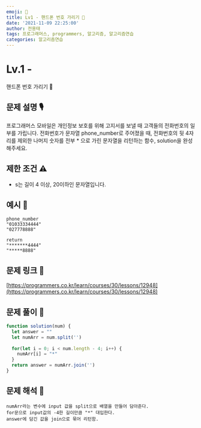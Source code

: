 ```yaml
---
emoji: 🥸
title: Lv1 - 핸드폰 번호 가리기 📱
date: '2021-11-09 22:25:00'
author: 전용태
tags: 프로그래머스, programmers, 알고리즘, 알고리즘연습
categories: 알고리즘연습
---
```


# Lv.1 - 
핸드폰 번호 가리기 📱

## **문제 설명 🎙**

프로그래머스 모바일은 개인정보 보호를 위해 고지서를 보낼 때 고객들의 전화번호의 일부를 가립니다. 전화번호가 문자열 phone_number로 주어졌을 때, 전화번호의 뒷 4자리를 제외한 나머지 숫자를 전부 * 으로 가린 문자열을 리턴하는 함수, solution을 완성해주세요.

## **제한 조건 ⚠️**

- s는 길이 4 이상, 20이하인 문자열입니다.

## 예시 👀

```
phone_number
"01033334444"
"027778888"
```

```
return
"*******4444"
"*****8888"
```

## 문제 링크 📎

[https://programmers.co.kr/learn/courses/30/lessons/12948](https://programmers.co.kr/learn/courses/30/lessons/12948)

## 문제 풀이 🤔

```jsx
function solution(num) {
  let answer = ""
  let numArr = num.split('')
  
  for(let i = 0; i < num.length - 4; i++) {
    numArr[i] = "*"
  }
  return answer = numArr.join('')
}
```

## 문제 해석 🥸

```
numArr라는 변수에 input 값을 split으로 배열을 만들어 담아준다.
for문으로 input값의 -4한 길이만큼 "*" 대입한다.
answer에 담긴 값을 join으로 묶어 리턴함.
```

<br />
<br />